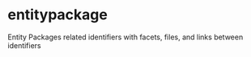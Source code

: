 # entitypackage
Entity Packages related identifiers with facets, files, and links between identifiers
